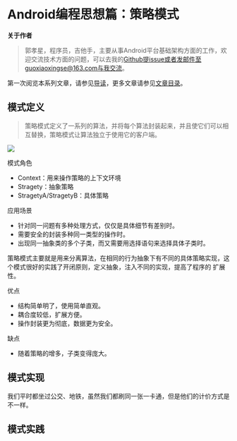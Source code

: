 # Android编程思想篇：策略模式

**关于作者**

>郭孝星，程序员，吉他手，主要从事Android平台基础架构方面的工作，欢迎交流技术方面的问题，可以去我的[Github](https://github.com/guoxiaoxing)提issue或者发邮件至guoxiaoxingse@163.com与我交流。

第一次阅览本系列文章，请参见[导读](https://github.com/guoxiaoxing/android-open-source-project-analysis/blob/master/doc/导读.md)，更多文章请参见[文章目录](https://github.com/guoxiaoxing/android-open-source-project-analysis/blob/master/README.md)。

## 模式定义

>策略模式定义了一系列的算法，并将每个算法封装起来，并且使它们可以相互替换，策略模式让算法独立于使用它的客户端。

<img src="https://github.com/guoxiaoxing/android-open-source-project-analysis/raw/master/art/program/stragety_pattern_class.png"/>

模式角色

- Context：用来操作策略的上下文环境
- Stragety：抽象策略
- StragetyA/StragetyB：具体策略

应用场景

- 针对同一问题有多种处理方式，仅仅是具体细节有差别时。
- 需要安全的封装多种同一类型的操作时。
- 出现同一抽象类的多个子类，而又需要用选择语句来选择具体子类时。

策略模式主要就是用来分离算法，在相同的行为抽象下有不同的具体策略实现，这个模式很好的实践了开闭原则，定义抽象，注入不同的实现，提高了程序的
扩展性。

优点

- 结构简单明了，使用简单直观。
- 耦合度较低，扩展方便。
- 操作封装更为彻底，数据更为安全。

缺点

- 随着策略的增多，子类变得庞大。

## 模式实现

我们平时都坐过公交、地铁，虽然我们都刷同一张一卡通，但是他们的计价方式是不一样。

## 模式实践
